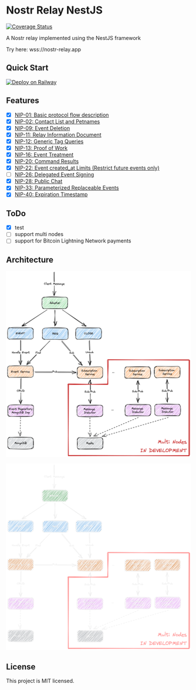 # Nostr Relay NestJS

[![Coverage Status](https://coveralls.io/repos/github/CodyTseng/nostr-relay-nestjs/badge.svg?branch=master)](https://coveralls.io/github/CodyTseng/nostr-relay-nestjs?branch=master)

A Nostr relay implemented using the NestJS framework

Try here: wss://nostr-relay.app

## Quick Start

[![Deploy on Railway](https://railway.app/button.svg)](https://railway.app/template/ooFSnW?referralCode=WYIfFr)

## Features

- [x] [NIP-01: Basic protocol flow description](https://github.com/nostr-protocol/nips/blob/master/01.md)
- [x] [NIP-02: Contact List and Petnames](https://github.com/nostr-protocol/nips/blob/master/02.md)
- [x] [NIP-09: Event Deletion](https://github.com/nostr-protocol/nips/blob/master/09.md)
- [x] [NIP-11: Relay Information Document](https://github.com/nostr-protocol/nips/blob/master/11.md)
- [x] [NIP-12: Generic Tag Queries](https://github.com/nostr-protocol/nips/blob/master/12.md)
- [x] [NIP-13: Proof of Work](https://github.com/nostr-protocol/nips/blob/master/13.md)
- [x] [NIP-16: Event Treatment](https://github.com/nostr-protocol/nips/blob/master/16.md)
- [x] [NIP-20: Command Results](https://github.com/nostr-protocol/nips/blob/master/20.md)
- [x] [NIP-22: Event created_at Limits (Restrict future events only)](https://github.com/nostr-protocol/nips/blob/master/22.md)
- [ ] [NIP-26: Delegated Event Signing](https://github.com/nostr-protocol/nips/blob/master/26.md)
- [x] [NIP-28: Public Chat](https://github.com/nostr-protocol/nips/blob/master/28.md)
- [x] [NIP-33: Parameterized Replaceable Events](https://github.com/nostr-protocol/nips/blob/master/33.md)
- [x] [NIP-40: Expiration Timestamp](https://github.com/nostr-protocol/nips/blob/master/40.md)

## ToDo

- [x] test
- [ ] support multi nodes
- [ ] support for Bitcoin Lightning Network payments

## Architecture

![structure light](https://github.com/CodyTseng/resources/raw/master/nostr-relay-nestjs/img/structure-light.png#gh-light-mode-only)

![structure dark](https://github.com/CodyTseng/resources/raw/master/nostr-relay-nestjs/img/structure-dark.png#gh-dark-mode-only)

## License

This project is MIT licensed.
